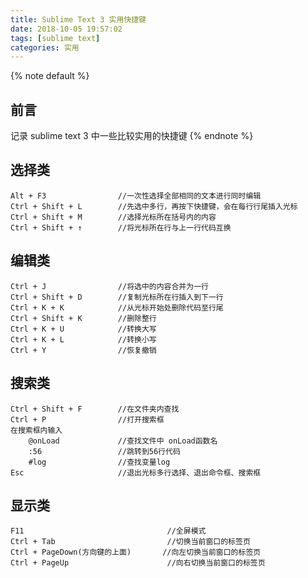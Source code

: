 ```yaml
---
title: Sublime Text 3 实用快捷键
date: 2018-10-05 19:57:02
tags: [sublime text]
categories: 实用
---
```


{% note default %}
## 前言

记录 sublime text 3 中一些比较实用的快捷键
{% endnote %}
<!-- more -->

## 选择类

````
Alt + F3                //一次性选择全部相同的文本进行同时编辑
Ctrl + Shift + L        //先选中多行，再按下快捷键，会在每行行尾插入光标
Ctrl + Shift + M        //选择光标所在括号内的内容
Ctrl + Shift + ↑        //将光标所在行与上一行代码互换
````

## 编辑类

```
Ctrl + J                //将选中的内容合并为一行
Ctrl + Shift + D        //复制光标所在行插入到下一行
Ctrl + K + K            //从光标开始处删除代码至行尾
Ctrl + Shift + K        //删除整行
Ctrl + K + U            //转换大写
Ctrl + K + L            //转换小写
Ctrl + Y                //恢复撤销
```

## 搜索类

```
Ctrl + Shift + F        //在文件夹内查找
Ctrl + P                //打开搜索框
在搜索框内输入
    @onLoad             //查找文件中 onLoad函数名
    :56                 //跳转到56行代码
    #log                //查找变量log
Esc                     //退出光标多行选择、退出命令框、搜索框
```

## 显示类

```
F11                                //全屏模式
Ctrl + Tab                         //切换当前窗口的标签页
Ctrl + PageDown(方向键的上面)       //向左切换当前窗口的标签页
Ctrl + PageUp                      //向右切换当前窗口的标签页
```

